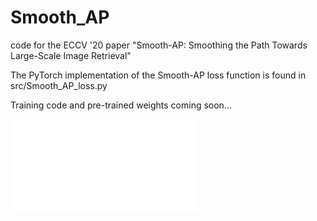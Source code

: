 # Smooth_AP
code for the ECCV '20 paper "Smooth-AP: Smoothing the Path Towards Large-Scale Image Retrieval"

The PyTorch implementation of the Smooth-AP loss function is found in src/Smooth_AP_loss.py

Training code and pre-trained weights coming soon...

![GitHub Logo](ims/vic_teaser6.pdf)
